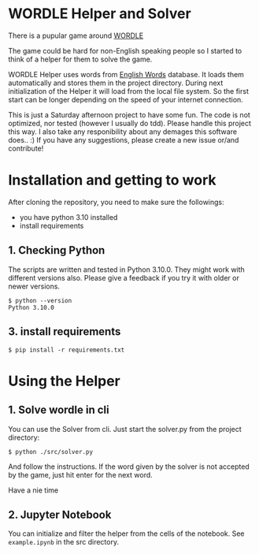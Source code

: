 # WORDLE Helper and Solver

There is a pupular game around [WORDLE](https://www.powerlanguage.co.uk/wordle/)

The game could be hard for non-English speaking people so I started to think of a helper for them to solve the game.

WORDLE Helper uses words from [English Words](https://github.com/dwyl/english-words/) database. It loads them automatically and stores them in the project directory. During next initialization of the Helper it will load from the local file system. So the first start can be longer depending on the speed of your internet connection.

This is just a Saturday afternoon project to have some fun. The code is not optimized, nor tested (however I usually do tdd). Please handle this project this way. I also take any responibility about any demages this software does.. :) If you have any suggestions, please create a new issue or/and contribute!

# Installation and getting to work

After cloning the repository, you need to make sure the followings:

- you have python 3.10 installed
- install requirements

## 1. Checking Python

The scripts are written and tested in Python 3.10.0. They might work with different versions also. Please give a feedback if you try it with older or newer versions.

```
$ python --version
Python 3.10.0
```

## 3. install requirements

```
$ pip install -r requirements.txt
```

# Using the Helper

## 1. Solve wordle in cli

You can use the Solver from cli. Just start the solver.py from the project directory:
```
$ python ./src/solver.py
```

And follow the instructions. If the word given by the solver is not accepted by the game, just hit enter for the next word.

Have a nie time

## 2. Jupyter Notebook

You can initialize and filter the helper from the cells of the notebook. See `example.ipynb` in the src directory.
